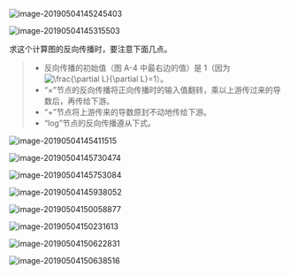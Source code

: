 ![image-20190504145245403](../img/image-20190504145245403.png)

![image-20190504145315503](../img/image-20190504145315503.png)

求这个计算图的反向传播时，要注意下面几点。

> - 反向传播的初始值（图 A-4 中最右边的值）是 1（因为 ![\frac{\partial L}{\partial L}=1](http://private.codecogs.com/gif.latex?\inline%20\frac{\partial%20L}{\partial%20L}=1)）。
> - “×”节点的反向传播将正向传播时的输入值翻转，乘以上游传过来的导数后，再传给下游。
> - “+”节点将上游传来的导数原封不动地传给下游。
> - “log”节点的反向传播遵从下式。



![image-20190504145411515](../img/image-20190504145411515.png)

![image-20190504145730474](../img/image-20190504145730474.png)

![image-20190504145753084](../img/image-20190504145753084.png)

![image-20190504145938052](../img/image-20190504145938052.png)

![image-20190504150058877](../img/image-20190504150058877.png)

![image-20190504150231613](../img/image-20190504150231613.png)

![image-20190504150622831](../img/image-20190504150622831.png)

![image-20190504150638516](../img/image-20190504150638516.png)

